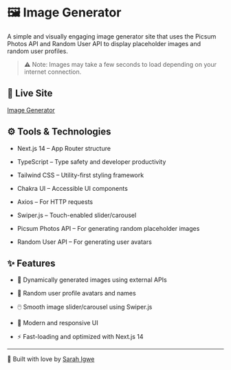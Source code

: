 # 🖼️ Image Generator
A simple and visually engaging image generator site that uses the Picsum Photos API and Random User API to display placeholder images and random user profiles.

> ⚠️ Note: Images may take a few seconds to load depending on your internet connection.

## 🔗 Live Site
[Image Generator](https://image-generator-vert-ten.vercel.app)

## ⚙️ Tools & Technologies
- Next.js 14 – App Router structure

- TypeScript – Type safety and developer productivity

- Tailwind CSS – Utility-first styling framework

- Chakra UI – Accessible UI components

- Axios – For HTTP requests

- Swiper.js – Touch-enabled slider/carousel

- Picsum Photos API – For generating random placeholder images

- Random User API – For generating user avatars

## ✨ Features
- 📸 Dynamically generated images using external APIs

- 👤 Random user profile avatars and names

- 🖱️ Smooth image slider/carousel using Swiper.js

- 🎨 Modern and responsive UI

- ⚡ Fast-loading and optimized with Next.js 14

---
🚧 Built with love by [Sarah Igwe](https://github.com/sarahib37)
